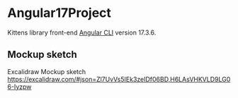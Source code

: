 # Angular17Project
Kittens library front-end
[Angular CLI](https://github.com/angular/angular-cli) version 17.3.6.


## Mockup sketch
Excalidraw Mockup sketch
https://excalidraw.com/#json=Zl7UvVs5IEk3zeIDf06BD,H6LAsVHKVLD9LG06-Iyzpw
